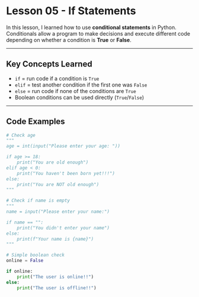 # Lesson 05 - If Statements

In this lesson, I learned how to use **conditional statements** in Python.  
Conditionals allow a program to make decisions and execute different code depending on whether a condition is **True** or **False**.  

---

## Key Concepts Learned
- `if` = run code if a condition is `True`
- `elif` = test another condition if the first one was `False`
- `else` = run code if none of the conditions are `True`
- Boolean conditions can be used directly (`True`/`False`)

---

## Code Examples

```python
# Check age
"""
age = int(input("Please enter your age: "))

if age >= 18:
    print("You are old enough")
elif age < 0:
    print("You haven't been born yet!!!")
else:
    print("You are NOT old enough")
"""

# Check if name is empty
"""
name = input("Please enter your name:")

if name == "":
    print("You didn't enter your name")
else:
    print(f"Your name is {name}")
"""

# Simple boolean check
online = False

if online:
    print("The user is online!!")
else:
    print("The user is offline!!")
